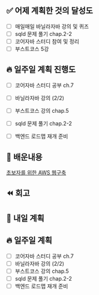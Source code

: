 ## ✅ 어제 계획한 것의 달성도
- [ ] 매일매일 바닐라자바 강의 및 퀴즈
- [ ] sqld 문제 풀기 chap.2-2
- [ ] 코어자바 스터디 참여 및 정리
- [ ] 부스트코스 5강

## 🔥 일주일 계획 진행도
- [ ] 코어자바 스터디 공부 ch.7
- [ ] 바닐라자바 강의 (2/2)
- [ ] 부스트코스 강의 chap.5
- [ ] sqld 문제 풀기 chap.2-2
- [ ] 백엔드 로드맵 재개 준비



## 💬 배운내용
[초보자를 위한 AWS 웹구축](https://tech.cloud.nongshim.co.kr/?s=%EC%B4%88%EB%B3%B4%EC%9E%90%EB%A5%BC+%EC%9C%84%ED%95%9C+AWS+%EC%9B%B9%EA%B5%AC%EC%B6%95)

## ⏪ 회고


## 🔰 내일 계획


## 🔥 일주일 계획
- [ ] 코어자바 스터디 공부 ch.7
- [ ] 바닐라자바 강의 (2/2)
- [ ] 부스트코스 강의 chap.5
- [ ] sqld 문제 풀기 chap.2-2
- [ ] 백엔드 로드맵 재개 준비
